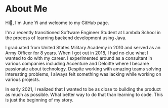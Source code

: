# About Me
<HTML>
<head>
      <link rel="stylesheet" type="text/css" href="https://junetheyi.github.io/style.css">
</head>
<body>
Hi<span class="wave">👋</span>, I'm June Yi and welcome to my GitHub page.

I'm a recently transitioned Software Engineer Student at Lambda School in the process of learning backend development using Java. 

I graduated from United States Military Academy in 2010 and served as an Army Officer for 8 years. When I got out in 2018, I had no clue what I wanted to do with my career. I experimented around as a consultant in various companies including Accenture and Deloitte where I became passionate about technology. Despite working with amazing teams solving interesting problems, I always felt something was lacking while working on various projects.

In early 2021, I realized that I wanted to be as close to building the product as much as possible. What better way to do that than learning to code. This is just the beginning of my story.

</body>
</HTML>
